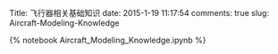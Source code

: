 Title: 飞行器相关基础知识
date: 2015-1-19 11:17:54 
comments: true
slug: Aircraft-Modeling-Knowledge

{% notebook Aircraft_Modeling_Knowledge.ipynb %}
